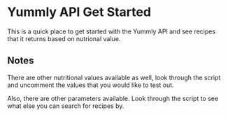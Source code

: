 # Yummly API Get Started
This is a quick place to get started with the Yummly API and see recipes that it returns based on nutrional value.

## Notes
There are other nutritional values available as well, look through the script and uncomment the values that you would like to test out.

Also, there are other parameters available. Look through the script to see what else you can search for recipes by.